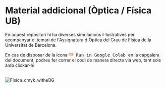 # Material addicional (Òptica / Física UB)

En aquest repositori hi ha diverses simulacions il·lustratives per acompanyar el temari de l'Assignatura d'Òptica del Grau de Física de la Universitat de Barcelona.

En cas de disposar de la icona
<kbd>
<img width="15" alt="gCollab" src="https://github.com/dmaluenda/hands_on_machine_learning/raw/master/resources/colab_logo_32px.png" /> Run in Google Colab
</kbd>
en la capçalera del document, podreu fer correr el codi de manera directe via web, tant sols amb clickar-hi.

<br>

<img width="300" alt="Fisica_cmyk_witheBG" src="https://github.com/user-attachments/assets/49b44516-df96-46e3-b162-782d32b981a2" />
